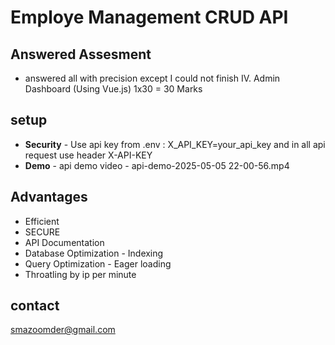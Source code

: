 # Employe Management CRUD API

## Answered Assesment

-   answered all with precision except I could not finish IV. Admin Dashboard (Using Vue.js) 1x30 = 30 Marks

## setup

-   **Security** - Use api key from .env : X_API_KEY=your_api_key and in all api request use header X-API-KEY
-   **Demo** - api demo video - api-demo-2025-05-05 22-00-56.mp4

## Advantages

-   Efficient
-   SECURE
-   API Documentation
-   Database Optimization - Indexing
-   Query Optimization - Eager loading
-   Throatling by ip per minute

## contact

smazoomder@gmail.com
